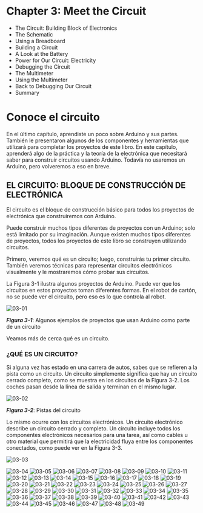 # Chapter 3: Meet the Circuit

* The Circuit: Building Block of Electronics
* The Schematic
* Using a Breadboard
* Building a Circuit
* A Look at the Battery
* Power for Our Circuit: Electricity
* Debugging the Circuit
* The Multimeter
* Using the Multimeter
* Back to Debugging Our Circuit
* Summary

# Conoce el circuito

En el último capítulo, aprendiste un poco sobre Arduino y sus partes. También le presentaron algunos de los componentes y herramientas que utilizará para completar los proyectos de este libro. En este capítulo, aprenderá algo de la práctica y la teoría de la electrónica que necesitará saber para construir circuitos usando Arduino. Todavía no usaremos un Arduino, pero volveremos a eso en breve.

## EL CIRCUITO: BLOQUE DE CONSTRUCCIÓN DE ELECTRÓNICA

El circuito es el bloque de construcción básico para todos los proyectos de electrónica que construiremos con Arduino.

Puede construir muchos tipos diferentes de proyectos con un Arduino; solo está limitado por su imaginación. Aunque existen muchos tipos diferentes de proyectos, todos los proyectos de este libro se construyen utilizando circuitos.

Primero, veremos qué es un circuito; luego, construirás tu primer circuito. También veremos técnicas para representar circuitos electrónicos visualmente y le mostraremos cómo probar sus circuitos.

La Figura 3-1 ilustra algunos proyectos de Arduino. Puede ver que los circuitos en estos proyectos toman diferentes formas. En el robot de cartón, no se puede ver el circuito, pero eso es lo que controla al robot.

![03-01](images/03_01.png)

***Figura 3-1***: Algunos ejemplos de proyectos que usan Arduino como parte de un circuito

Veamos más de cerca qué es un circuito.

### ¿QUÉ ES UN CIRCUITO?

Si alguna vez has estado en una carrera de autos, sabes que se refieren a la pista como un circuito. Un circuito simplemente significa que hay un circuito cerrado completo, como se muestra en los circuitos de la Figura 3-2. Los coches pasan desde la línea de salida y terminan en el mismo lugar.

![03-02](images/03_02.png)

***Figura 3-2***: Pistas del circuito

Lo mismo ocurre con los circuitos electrónicos. Un circuito electrónico describe un circuito cerrado y completo. Un circuito incluye todos los componentes electrónicos necesarios para una tarea, así como cables u otro material que permitirá que la electricidad fluya entre los componentes conectados, como puede ver en la Figura 3-3.

![03-03](images/03_03.png)



![03-04](images/03_04.png)
![03-05](images/03_05.png)
![03-06](images/03_06.png)
![03-07](images/03_07.png)
![03-08](images/03_08.png)
![03-09](images/03_09.png)
![03-10](images/03_10.png)
![03-11](images/03_11.png)
![03-12](images/03_12.png)
![03-13](images/03_13.png)
![03-14](images/03_14.png)
![03-15](images/03_15.png)
![03-16](images/03_16.png)
![03-17](images/03_17.png)
![03-18](images/03_18.png)
![03-19](images/03_19.png)
![03-20](images/03_20.png)
![03-21](images/03_21.png)
![03-22](images/03_22.png)
![03-23](images/03_23.png)
![03-24](images/03_24.png)
![03-25](images/03_25.png)
![03-26](images/03_26.png)
![03-27](images/03_27.png)
![03-28](images/03_28.png)
![03-29](images/03_29.png)
![03-30](images/03_30.png)
![03-31](images/03_31.png)
![03-32](images/03_32.png)
![03-33](images/03_33.png)
![03-34](images/03_34.png)
![03-35](images/03_35.png)
![03-36](images/03_36.png)
![03-37](images/03_37.png)
![03-38](images/03_38.png)
![03-39](images/03_39.png)
![03-40](images/03_40.png)
![03-41](images/03_41.png)
![03-42](images/03_42.png)
![03-43](images/03_43.png)
![03-44](images/03_44.png)
![03-45](images/03_45.png)
![03-46](images/03_46.png)
![03-47](images/03_47.png)
![03-48](images/03_48.png)
![03-49](images/03_49.png)

